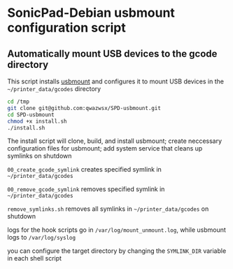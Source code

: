 # SonicPad-Debian usbmount configuration script

## Automatically mount USB devices to the gcode directory

This script installs [usbmount](https://github.com/rbrito/usbmount) and configures it to mount USB devices in the `~/printer_data/gcodes` directory


```Bash
cd /tmp
git clone git@github.com:qwazwsx/SPD-usbmount.git
cd SPD-usbmount
chmod +x install.sh
./install.sh
```

The install script will clone, build, and install usbmount; create neccessary configuration files for usbmount; add system service that cleans up symlinks on shutdown

`00_create_gcode_symlink` creates specified symlink in  `~/printer_data/gcodes`

`00_remove_gcode_symlink` removes specified symlink in  `~/printer_data/gcodes`

`remove_symlinks.sh` removes all symlinks in  `~/printer_data/gcodes` on shutdown

logs for the hook scripts go in `/var/log/mount_unmount.log`, while usbmount logs to `/var/log/syslog`

you can configure the target directory by changing the `SYMLINK_DIR` variable in each shell script
